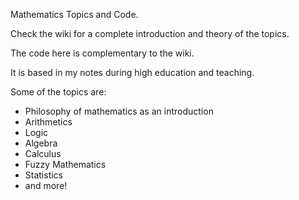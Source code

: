 Mathematics Topics and Code.

Check the wiki for a complete introduction and theory of the topics.

The code here is complementary to the wiki.

It is based in my notes during high education and teaching.

Some of the topics are:
- Philosophy of mathematics as an introduction
- Arithmetics
- Logic
- Algebra
- Calculus
- Fuzzy Mathematics
- Statistics
- and more!

